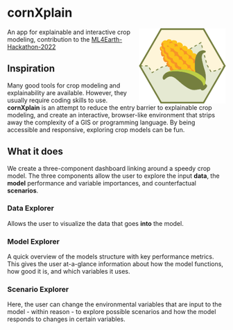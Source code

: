# cornXplain

 <img src="www/cornXplain_icon.svg" align="right" width="200" title="hover text">

An app for explainable and interactive crop modeling, contribution to the 
[ML4Earth-Hackathon-2022](https://github.com/zhu-xlab/ML4Earth-Hackathon-2022) 

## Inspiration

Many good tools for crop modeling and explainability are available. However, they usually require coding skills to use.
**cornXplain** is an attempt to reduce the entry barrier to explainable crop modeling, and create an interactive, browser-like environment that strips away the complexity of a GIS or programming language. By being accessible and responsive, exploring crop models can be fun.

## What it does
We create a three-component dashboard linking around a speedy crop model. The three components allow the user to explore the input **data**, the **model** performance and variable importances, and counterfactual **scenarios**.

### Data Explorer
Allows the user to visualize the data that goes **into** the model.

### Model Explorer
A quick overview of the models structure with key performance metrics. This gives the user at-a-glance information about how the model functions, how good it is, and which variables it uses.

### Scenario Explorer
Here, the user can change the environmental variables that are input to the model - within reason - to explore possible scenarios and how the model responds to changes in certain variables.

